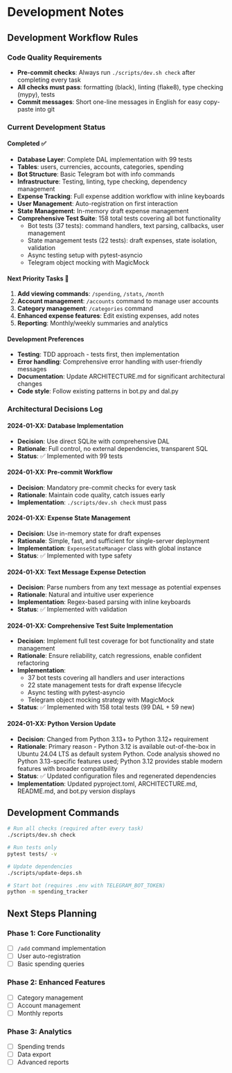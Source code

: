 # Development Notes

## Development Workflow Rules

### Code Quality Requirements
- **Pre-commit checks**: Always run `./scripts/dev.sh check` after completing every task
- **All checks must pass**: formatting (black), linting (flake8), type checking (mypy), tests
- **Commit messages**: Short one-line messages in English for easy copy-paste into git

### Current Development Status

#### Completed ✅
- **Database Layer**: Complete DAL implementation with 99 tests
- **Tables**: users, currencies, accounts, categories, spending
- **Bot Structure**: Basic Telegram bot with info commands
- **Infrastructure**: Testing, linting, type checking, dependency management
- **Expense Tracking**: Full expense addition workflow with inline keyboards
- **User Management**: Auto-registration on first interaction
- **State Management**: In-memory draft expense management
- **Comprehensive Test Suite**: 158 total tests covering all bot functionality
  - Bot tests (37 tests): command handlers, text parsing, callbacks, user management
  - State management tests (22 tests): draft expenses, state isolation, validation
  - Async testing setup with pytest-asyncio
  - Telegram object mocking with MagicMock

#### Next Priority Tasks 🎯
1. **Add viewing commands**: `/spending`, `/stats`, `/month`
2. **Account management**: `/accounts` command to manage user accounts
3. **Category management**: `/categories` command
4. **Enhanced expense features**: Edit existing expenses, add notes
5. **Reporting**: Monthly/weekly summaries and analytics

#### Development Preferences
- **Testing**: TDD approach - tests first, then implementation
- **Error handling**: Comprehensive error handling with user-friendly messages
- **Documentation**: Update ARCHITECTURE.md for significant architectural changes
- **Code style**: Follow existing patterns in bot.py and dal.py

### Architectural Decisions Log

#### 2024-01-XX: Database Implementation
- **Decision**: Use direct SQLite with comprehensive DAL
- **Rationale**: Full control, no external dependencies, transparent SQL
- **Status**: ✅ Implemented with 99 tests

#### 2024-01-XX: Pre-commit Workflow
- **Decision**: Mandatory pre-commit checks for every task
- **Rationale**: Maintain code quality, catch issues early
- **Implementation**: `./scripts/dev.sh check` must pass

#### 2024-01-XX: Expense State Management
- **Decision**: Use in-memory state for draft expenses
- **Rationale**: Simple, fast, and sufficient for single-server deployment
- **Implementation**: `ExpenseStateManager` class with global instance
- **Status**: ✅ Implemented with type safety

#### 2024-01-XX: Text Message Expense Detection
- **Decision**: Parse numbers from any text message as potential expenses
- **Rationale**: Natural and intuitive user experience
- **Implementation**: Regex-based parsing with inline keyboards
- **Status**: ✅ Implemented with validation

#### 2024-01-XX: Comprehensive Test Suite Implementation
- **Decision**: Implement full test coverage for bot functionality and state management
- **Rationale**: Ensure reliability, catch regressions, enable confident refactoring
- **Implementation**:
  - 37 bot tests covering all handlers and user interactions
  - 22 state management tests for draft expense lifecycle
  - Async testing with pytest-asyncio
  - Telegram object mocking strategy with MagicMock
- **Status**: ✅ Implemented with 158 total tests (99 DAL + 59 new)

#### 2024-01-XX: Python Version Update
- **Decision**: Changed from Python 3.13+ to Python 3.12+ requirement
- **Rationale**: Primary reason - Python 3.12 is available out-of-the-box in Ubuntu 24.04 LTS as default system Python. Code analysis showed no Python 3.13-specific features used; Python 3.12 provides stable modern features with broader compatibility
- **Status**: ✅ Updated configuration files and regenerated dependencies
- **Implementation**: Updated pyproject.toml, ARCHITECTURE.md, README.md, and bot.py version displays

## Development Commands

```bash
# Run all checks (required after every task)
./scripts/dev.sh check

# Run tests only
pytest tests/ -v

# Update dependencies
./scripts/update-deps.sh

# Start bot (requires .env with TELEGRAM_BOT_TOKEN)
python -m spending_tracker
```

## Next Steps Planning

### Phase 1: Core Functionality
- [ ] `/add` command implementation
- [ ] User auto-registration
- [ ] Basic spending queries

### Phase 2: Enhanced Features
- [ ] Category management
- [ ] Account management
- [ ] Monthly reports

### Phase 3: Analytics
- [ ] Spending trends
- [ ] Data export
- [ ] Advanced reports
